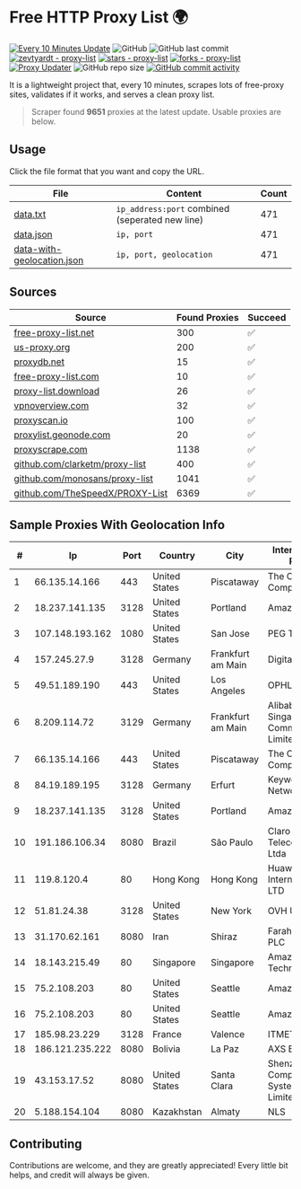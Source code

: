 
# Free HTTP Proxy List 🌍

[![Every 10 Minutes Update](https://github.com/mertguvencli/http-proxy-list/actions/workflows/main.yml/badge.svg?branch=main)](https://github.com/mertguvencli/http-proxy-list/actions/workflows/main.yml)
![GitHub](https://img.shields.io/github/license/mertguvencli/http-proxy-list)
![GitHub last commit](https://img.shields.io/github/last-commit/mertguvencli/http-proxy-list)
[![zevtyardt - proxy-list](https://img.shields.io/static/v1?label=zevtyardt&message=proxy-list&color=blue&logo=github)](https://github.com/zevtyardt/proxy-list "Go to GitHub repo")
[![stars - proxy-list](https://img.shields.io/github/stars/zevtyardt/proxy-list?style=social)](https://github.com/zevtyardt/proxy-list)
[![forks - proxy-list](https://img.shields.io/github/forks/zevtyardt/proxy-list?style=social)](https://github.com/zevtyardt/proxy-list)
[![Proxy Updater](https://github.com/zevtyardt/proxy-list/workflows/Proxy%20Updater/badge.svg)](https://github.com/zevtyardt/proxy-list/actions?query=workflow:"Proxy+Updater")
![GitHub repo size](https://img.shields.io/github/repo-size/zevtyardt/proxy-list)
[![GitHub commit activity](https://img.shields.io/github/commit-activity/m/zevtyardt/proxy-list?logo=commits)](https://github.com/zevtyardt/proxy-list/commits/main)

It is a lightweight project that, every 10 minutes, scrapes lots of free-proxy sites, validates if it works, and serves a clean proxy list.

> Scraper found **9651** proxies at the latest update. Usable proxies are below.

## Usage

Click the file format that you want and copy the URL.

|File|Content|Count|
|----|-------|-----|
|[data.txt](https://raw.githubusercontent.com/mertguvencli/http-proxy-list/main/proxy-list/data.txt)|`ip_address:port` combined (seperated new line)|471|
|[data.json](https://raw.githubusercontent.com/mertguvencli/http-proxy-list/main/proxy-list/data.json)|`ip, port`|471|
|[data-with-geolocation.json](https://raw.githubusercontent.com/mertguvencli/http-proxy-list/main/proxy-list/data-with-geolocation.json)|`ip, port, geolocation`|471|

## Sources

|Source|Found Proxies|Succeed|
|------|-------------|-------|
|[free-proxy-list.net](https://free-proxy-list.net)|300|✅|
|[us-proxy.org](https://www.us-proxy.org)|200|✅|
|[proxydb.net](http://proxydb.net)|15|✅|
|[free-proxy-list.com](https://free-proxy-list.com/?page=&port=&type%5B%5D=http&type%5B%5D=https&up_time=0&search=Search)|10|✅|
|[proxy-list.download](https://www.proxy-list.download/HTTP)|26|✅|
|[vpnoverview.com](https://vpnoverview.com/privacy/anonymous-browsing/free-proxy-servers)|32|✅|
|[proxyscan.io](https://www.proxyscan.io)|100|✅|
|[proxylist.geonode.com](https://proxylist.geonode.com/api/proxy-list?limit=300&page=1&sort_by=lastChecked&sort_type=desc&protocols=http,https)|20|✅|
|[proxyscrape.com](https://api.proxyscrape.com/v2/?request=displayproxies&protocol=http&timeout=10000&country=all&ssl=all&anonymity=all)|1138|✅|
|[github.com/clarketm/proxy-list](https://raw.githubusercontent.com/clarketm/proxy-list/master/proxy-list-raw.txt)|400|✅|
|[github.com/monosans/proxy-list](https://raw.githubusercontent.com/monosans/proxy-list/main/proxies/http.txt)|1041|✅|
|[github.com/TheSpeedX/PROXY-List](https://raw.githubusercontent.com/TheSpeedX/PROXY-List/master/http.txt)|6369|✅|


## Sample Proxies With Geolocation Info

|#|Ip|Port|Country|City|Internet Service Provider|
|-|--|----|-------|----|-------------------------|
|1|66.135.14.166|443|United States|Piscataway|The Constant Company, LLC|
|2|18.237.141.135|3128|United States|Portland|Amazon.com, Inc.|
|3|107.148.193.162|1080|United States|San Jose|PEG TECH INC|
|4|157.245.27.9|3128|Germany|Frankfurt am Main|DigitalOcean, LLC|
|5|49.51.189.190|443|United States|Los Angeles|OPHL|
|6|8.209.114.72|3129|Germany|Frankfurt am Main|Alibaba.com Singapore E-Commerce Private Limited|
|7|66.135.14.166|443|United States|Piscataway|The Constant Company, LLC|
|8|84.19.189.195|3128|Germany|Erfurt|Keyweb AG IP Network|
|9|18.237.141.135|3128|United States|Portland|Amazon.com, Inc.|
|10|191.186.106.34|8080|Brazil|São Paulo|Claro NXT Telecomunicacoes Ltda|
|11|119.8.120.4|80|Hong Kong|Hong Kong|Huawei International Pte. LTD|
|12|51.81.24.38|3128|United States|New York|OVH US LLC|
|13|31.170.62.161|8080|Iran|Shiraz|Farahoosh Dena PLC|
|14|18.143.215.49|80|Singapore|Singapore|Amazon Technologies Inc.|
|15|75.2.108.203|80|United States|Seattle|Amazon.com, Inc.|
|16|75.2.108.203|80|United States|Seattle|Amazon.com, Inc.|
|17|185.98.23.229|3128|France|Valence|ITMETRIX|
|18|186.121.235.222|8080|Bolivia|La Paz|AXS Bolivia S. A.|
|19|43.153.17.52|8080|United States|Santa Clara|Shenzhen Tencent Computer Systems Company Limited|
|20|5.188.154.104|8080|Kazakhstan|Almaty|NLS|



## Contributing

Contributions are welcome, and they are greatly appreciated! Every
little bit helps, and credit will always be given.

